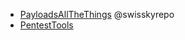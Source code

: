 
- [PayloadsAllTheThings](https://github.com/swisskyrepo/PayloadsAllTheThings) @swisskyrepo
- [PentestTools](https://github.com/arch3rPro/PentestTools) 
